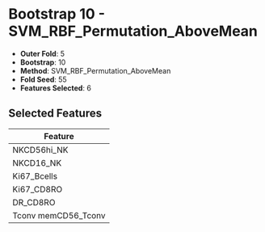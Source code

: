 # Bootstrap 10 - SVM_RBF_Permutation_AboveMean

- **Outer Fold**: 5
- **Bootstrap**: 10
- **Method**: SVM_RBF_Permutation_AboveMean
- **Fold Seed**: 55
- **Features Selected**: 6

## Selected Features

| Feature |
|---------|
| NKCD56hi_NK |
| NKCD16_NK |
| Ki67_Bcells |
| Ki67_CD8RO |
| DR_CD8RO |
| Tconv memCD56_Tconv |
